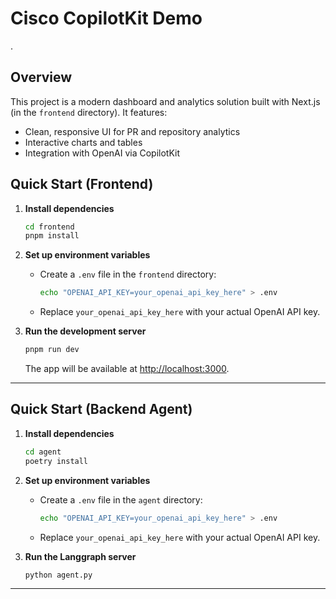 # Cisco CopilotKit Demo
.

## Overview

This project is a modern dashboard and analytics solution built with Next.js (in the `frontend` directory). It features:
- Clean, responsive UI for PR and repository analytics
- Interactive charts and tables
- Integration with OpenAI via CopilotKit

## Quick Start (Frontend)

1. **Install dependencies**
   ```bash
   cd frontend
   pnpm install
   ```

2. **Set up environment variables**
   - Create a `.env` file in the `frontend` directory:
     ```bash
     echo "OPENAI_API_KEY=your_openai_api_key_here" > .env
     ```
   - Replace `your_openai_api_key_here` with your actual OpenAI API key.

3. **Run the development server**
   ```bash
   pnpm run dev
   ```
   The app will be available at [http://localhost:3000](http://localhost:3000).

---

## Quick Start (Backend Agent)

1. **Install dependencies**
   ```bash
   cd agent
   poetry install
   ```

2. **Set up environment variables**
   - Create a `.env` file in the `agent` directory:
     ```bash
     echo "OPENAI_API_KEY=your_openai_api_key_here" > .env
     ```
   - Replace `your_openai_api_key_here` with your actual OpenAI API key.

3. **Run the Langgraph server**
   ```bash
   python agent.py
   ```

---
